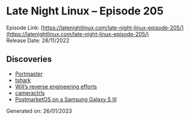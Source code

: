 # Late Night Linux – Episode 205
Episode Link: [https://latenightlinux.com/late-night-linux-episode-205/](https://latenightlinux.com/late-night-linux-episode-205/)  
Release Date: 28/11/2022
## Discoveries
* [Portmaster](https://safing.io/)
* [tshark](https://www.wireshark.org/docs/man-pages/tshark.html)
* [Will’s reverse engineering efforts](https://github.com/8none1/zengge_lednetwf)
* [cameractrls](https://github.com/soyersoyer/cameractrls)
* [PostmarketOS on a Samsung Galaxy S III](https://wiki.postmarketos.org/wiki/Samsung_Galaxy_S_III_(samsung-m0))

Generated on: 26/01/2023